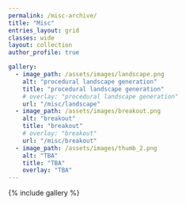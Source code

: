```yaml
---
permalink: /misc-archive/
title: "Misc"
entries_layout: grid
classes: wide 
layout: collection
author_profile: true

gallery:
  - image_path: /assets/images/landscape.png
    alt: "procedural landscape generation"
    title: "procedural landscape generation"
    # overlay: "procedural landscape generation"
    url: "/misc/landscape"
  - image_path: /assets/images/breakout.png
    alt: "breakout"
    title: "breakout"
    # overlay: "breakout"
    url: "/misc/breakout"
  - image_path: /assets/images/thumb_2.png
    alt: "TBA"
    title: "TBA"
    overlay: "TBA"
---
```


{% include gallery %}
